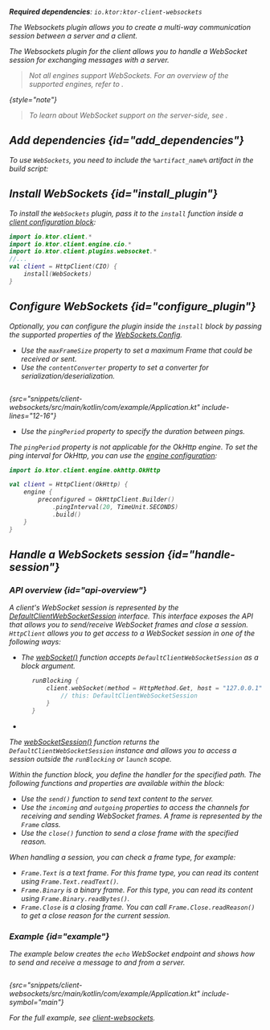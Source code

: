 [//]: # (title: WebSockets)

<show-structure for="chapter" depth="2"/>

<var name="example_name" value="client-websockets"/>
<var name="artifact_name" value="ktor-client-websockets"/>

<tldr>
<p>
<b>Required dependencies</b>: <code>io.ktor:ktor-client-websockets</code>
</p>
<include from="lib.topic" element-id="download_example"/>
</tldr>

<link-summary>
The Websockets plugin allows you to create a multi-way communication session between a server and a client.
</link-summary>

<include from="server-websockets.md" element-id="websockets-description"></include>

The Websockets plugin for the client allows you to handle a WebSocket session for exchanging messages with a server.


> Not all engines support WebSockets. For an overview of the supported engines, refer
to [](client-engines.md#limitations).
>
{style="note"}


> To learn about WebSocket support on the server-side, see [](server-websockets.md).

## Add dependencies {id="add_dependencies"}

To use `WebSockets`, you need to include the `%artifact_name%` artifact in the build script:

<include from="lib.topic" element-id="add_ktor_artifact"/>
<include from="lib.topic" element-id="add_ktor_client_artifact_tip"/>

## Install WebSockets {id="install_plugin"}

To install the `WebSockets` plugin, pass it to the `install` function inside
a [client configuration block](client-create-and-configure.md#configure-client):

```kotlin
import io.ktor.client.*
import io.ktor.client.engine.cio.*
import io.ktor.client.plugins.websocket.*
//...
val client = HttpClient(CIO) {
    install(WebSockets)
}
```

## Configure WebSockets {id="configure_plugin"}

Optionally, you can configure the plugin inside the `install` block by passing the supported properties of
the [WebSockets.Config](https://api.ktor.io/ktor-client/ktor-client-core/io.ktor.client.plugins.websocket/-web-sockets/-config/index.html).

* Use the `maxFrameSize` property to set a maximum Frame that could be received or sent.
* Use the `contentConverter` property to set a converter for serialization/deserialization.

```kotlin
```

{src="snippets/client-websockets/src/main/kotlin/com/example/Application.kt" include-lines="12-16"}

* Use the `pingPeriod` property to specify the duration between pings.

The `pingPeriod` property is not applicable for the OkHttp engine.
To set the ping interval for OkHttp, you can use the [engine configuration](client-engines.md#okhttp):

```kotlin
import io.ktor.client.engine.okhttp.OkHttp

val client = HttpClient(OkHttp) {
    engine {
        preconfigured = OkHttpClient.Builder()
            .pingInterval(20, TimeUnit.SECONDS)
            .build()
    }
}
```

## Handle a WebSockets session {id="handle-session"}

### API overview {id="api-overview"}

A client's WebSocket session is represented by
the [DefaultClientWebSocketSession](https://api.ktor.io/ktor-shared/ktor-websockets/io.ktor.websocket/-default-web-socket-session/index.html)
interface. This interface exposes the API that allows you to send/receive WebSocket frames and close a
session. `HttpClient` allows you to get access to a WebSocket session in one of the following ways:

- The [webSocket()](https://api.ktor.io/ktor-client/ktor-client-core/io.ktor.client.plugins.websocket/web-socket.html)
  function accepts `DefaultClientWebSocketSession` as a block argument.
  ```kotlin
     runBlocking {
         client.webSocket(method = HttpMethod.Get, host = "127.0.0.1", port = 8080, path = "/echo") {
             // this: DefaultClientWebSocketSession
         }
     }
  ```
-
The [webSocketSession()](https://api.ktor.io/ktor-client/ktor-client-core/io.ktor.client.plugins.websocket/web-socket-session.html)
function returns the `DefaultClientWebSocketSession` instance and allows you to access a session outside
the `runBlocking` or `launch` scope.

Within the function block, you define the handler for the specified path. The following functions and properties are
available within the block:

* Use the `send()` function to send text content to the server.
* Use the `incoming` and `outgoing` properties to access the channels for receiving and sending WebSocket frames. A
  frame is represented by the `Frame` class.
* Use the `close()` function to send a close frame with the specified reason.

When handling a session, you can check a frame type, for example:

* `Frame.Text` is a text frame. For this frame type, you can read its content using `Frame.Text.readText()`.
* `Frame.Binary` is a binary frame. For this type, you can read its content using `Frame.Binary.readBytes()`.
* `Frame.Close` is a closing frame. You can call `Frame.Close.readReason()` to get a close reason for the current
  session.

### Example {id="example"}

The example below creates the `echo` WebSocket endpoint and shows how to send and receive a message to and from a
server.

```kotlin
```

{src="snippets/client-websockets/src/main/kotlin/com/example/Application.kt" include-symbol="main"}

For the full example,
see [client-websockets](https://github.com/ktorio/ktor-documentation/tree/%ktor_version%/codeSnippets/snippets/client-websockets).
